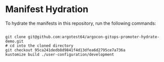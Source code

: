 
# Manifest Hydration

To hydrate the manifests in this repository, run the following commands:

```shell

git clone git@github.com:argotest64/argocon-gitops-promoter-hydrate-demo.git
# cd into the cloned directory
git checkout 95ca241dedb8d9841f4d13dfea6d2795ce7a736a
kustomize build ./user-configuration/development
```